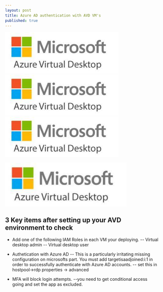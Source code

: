```yaml
---
layout: post
title: Azure AD authentication with AVD VM's
published: true
---
```

![avdimg.jpg](./_posts/avdimg.jpg)
![avdimg.jpg](./avdimg.jpg)
<img src="./_posts/avdimg.jpg" class="img-responsive" alt="">

<img src="./avdimg.jpg" width="400" alt="hi" class="inline"/>

## 3 Key items after setting up your AVD environment to check


- Add one of the following IAM Roles in each VM your deploying.
-- Virtual desktop admin
-- Virtual desktop user


- Authetication with Azure AD
-- This is a particularly irritating missing configuration on microsofts part.  You must add targetisaadjoined:i:1 in order to successfully authenticate with Azure AD accounts.
-- set this in hostpool->rdp properties -> advanced


- MFA will block login attempts.
--you need to get conditional access going and set the app as excluded.
